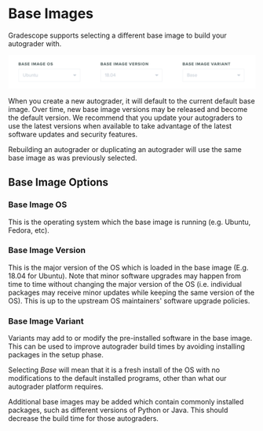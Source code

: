 # Base Images

Gradescope supports selecting a different base image to build your
autograder with.

[![Base Image Selector](base_image_selector.png)](base_image_selector.png)

When you create a new autograder, it will default to the current
default base image. Over time, new base image versions may be released
and become the default version. We recommend that you update your
autograders to use the latest versions when available to take
advantage of the latest software updates and security features.

Rebuilding an autograder or duplicating an autograder will use the
same base image as was previously selected.

## Base Image Options

### Base Image OS

This is the operating system which the base image is running
(e.g. Ubuntu, Fedora, etc).

### Base Image Version

This is the major version of the OS which is loaded in the base image
(E.g. 18.04 for Ubuntu). Note that minor software upgrades may happen
from time to time without changing the major version of the OS
(i.e. individual packages may receive minor updates while keeping the
same version of the OS). This is up to the upstream OS maintainers'
software upgrade policies.

### Base Image Variant

Variants may add to or modify the pre-installed software in the base
image. This can be used to improve autograder build times by avoiding
installing packages in the setup phase.

Selecting *Base* will mean that it is a fresh install of the OS with
no modifications to the default installed programs, other than what
our autograder platform requires.

Additional base images may be added which contain commonly installed
packages, such as different versions of Python or Java. This should
decrease the build time for those autograders.

